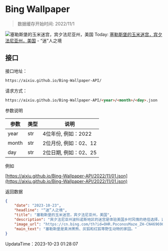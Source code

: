 # Bing Wallpaper

> 数据缓存开始时间: 2022/11/1

![塞勒斯堡的玉米迷宫，宾夕法尼亚州，美国](https://cn.bing.com/th?id=OHR.PoconosMaze_ZH-CN4696904367_1920x1080.webp)
Today: [塞勒斯堡的玉米迷宫，宾夕法尼亚州，美国](https://cn.bing.com/th?id=OHR.PoconosMaze_ZH-CN4696904367_1920x1080.webp) - “迷”人之境

## 接口

接口地址：

```html
https://aixiu.github.io/Bing-Wallpaper-API/
```

请求方式：

```html
https://aixiu.github.io/Bing-Wallpaper-API/<year>/<month>/<day>.json
```

参数说明

| 参数 | 类型 | 说明 |
| - | - | - |
| year | str | 4位年份, 例如：2022 |
| month | str | 2位月份, 例如：02、12 |
| day | str | 2位日期, 例如：02、25 |

例如

[https://aixiu.github.io/Bing-Wallpaper-API/2022/11/01.json](https://aixiu.github.io/Bing-Wallpaper-API/2022/11/01.json)

返回数据

```json
{
    "date": "2023-10-23",
    "headline": "“迷”人之境",
    "title": "塞勒斯堡的玉米迷宫，宾夕法尼亚州，美国",
    "description": "宾夕法尼亚州波科诺斯地区的迷宫是体验美国乡村风情的绝佳选择，这里的秋季活动给游客提供了令人窒息的挑战。迷宫占地11英亩，每年都会推出新颖独特的迷宫设计，使其成为9月和10月的热门景点。",
    "image_url": "https://cn.bing.com/th?id=OHR.PoconosMaze_ZH-CN4696904367_1920x1080.webp",
    "main_text": "塞勒斯堡是美洲黑熊、灰狐和红狐等野生动物的家园。"
}
```

UpdataTime：2023-10-23 01:28:07
